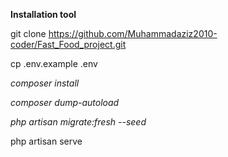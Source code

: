 **Installation tool**

git clone https://github.com/Muhammadaziz2010-coder/Fast_Food_project.git


cp .env.example .env

_composer install_ 

_composer dump-autoload_

_php artisan migrate:fresh --seed_

php artisan serve
